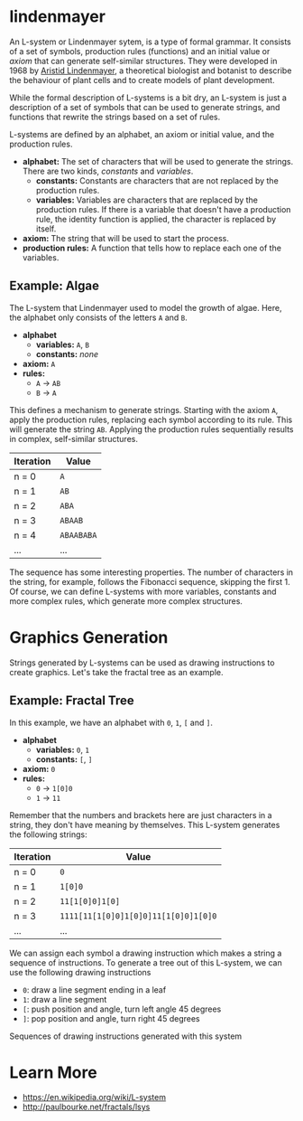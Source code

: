 # lindenmayer

An L-system or Lindenmayer sytem, is a type of formal grammar. It consists of a set of symbols, production rules (functions) and an initial value or _axiom_ that can generate self-similar structures. They were developed in 1968 by [Aristid Lindenmayer](https://en.wikipedia.org/wiki/Aristid_Lindenmayer), a theoretical biologist and botanist to describe the behaviour of plant cells and to create models of plant development.

While the formal description of L-systems is a bit dry, an L-system is just a description of a set of symbols that can be used to generate strings, and functions that rewrite the strings based on a set of rules.

L-systems are defined by an alphabet, an axiom or initial value, and the production rules.

- **alphabet:** The set of characters that will be used to generate the strings. There are two kinds, _constants_ and _variables_.
  - **constants:** Constants are characters that are not replaced by the production rules.
  - **variables:** Variables are characters that are replaced by the production rules. If there is a variable that doesn't have a production rule, the identity function is applied, the character is replaced by itself.
- **axiom:** The string that will be used to start the process.
- **production rules:** A function that tells how to replace each one of the variables.

## Example: Algae

The L-system that Lindenmayer used to model the growth of algae. Here, the alphabet only consists of the letters `A` and `B`.

- **alphabet**
  - **variables:** `A`, `B`
  - **constants:** _none_
- **axiom:** `A`
- **rules:**
  - `A` → `AB`
  - `B` → `A`

This defines a mechanism to generate strings. Starting with the axiom `A`, apply the production rules, replacing each symbol according to its rule. This will generate the string `AB`. Applying the production rules sequentially results in complex, self-similar structures.

| Iteration | Value      |
| --------- | ---------- |
| n = 0     | `A`        |
| n = 1     | `AB`       |
| n = 2     | `ABA`      |
| n = 3     | `ABAAB`    |
| n = 4     | `ABAABABA` |
| ...       | ...        |

The sequence has some interesting properties. The number of characters in the string, for example, follows the Fibonacci sequence, skipping the first 1. Of course, we can define L-systems with more variables, constants and more complex rules, which generate more complex structures.

# Graphics Generation

Strings generated by L-systems can be used as drawing instructions to create graphics. Let's take the fractal tree as an example.

## Example: Fractal Tree

In this example, we have an alphabet with `0`, `1`, `[` and `]`.

- **alphabet**
  - **variables:** `0`, `1`
  - **constants:** `[`, `]`
- **axiom:** `0`
- **rules:**
  - `0` → `1[0]0`
  - `1` → `11`

Remember that the numbers and brackets here are just characters in a string, they don't have meaning by themselves. This L-system generates the following strings:

| Iteration | Value                                |
| ----------| ------------------------------------ |
| n = 0     | `0`                                  |
| n = 1     | `1[0]0`                              |
| n = 2     | `11[1[0]0]1[0]`                      |
| n = 3     | `1111[11[1[0]0]1[0]0]11[1[0]0]1[0]0` |
| ...       | ...                                  |

We can assign each symbol a drawing instruction which makes a string a sequence of instructions. To generate a tree out of this L-system, we can use the following drawing instructions

- `0`: draw a line segment ending in a leaf
- `1`: draw a line segment
- `[`: push position and angle, turn left angle 45 degrees
- `]`: pop position and angle, turn right 45 degrees

Sequences of drawing instructions generated with this system 


# Learn More
- https://en.wikipedia.org/wiki/L-system
- http://paulbourke.net/fractals/lsys
